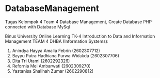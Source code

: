 # DatabaseManagement
Tugas Kelompok 4 Team 4 Database Management, Create Database PHP connected with Database MySql

Binus University Online Learning
TK-4 Introduction to Data and Information Management
TEAM 4 DHBA (Information Systems):
1. Anindya Hayya Amalia Febrin (2602307712)
2. Bayyu Putra Hadhiana Purwa Widakda (2602307706)
3. Dita Tri Utami (2602292326)
4. Refornia Mei Ambarwati (2602309270)
5. Yastanisa Shalihah Zumar (2602290812)
